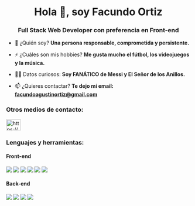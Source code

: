 <h1 align="center">Hola 👋, soy Facundo Ortiz</h1>
<h3 align="center">Full Stack Web Developer con preferencia en Front-end</h3>

- 💬 ¿Quién soy? **Una persona responsable, comprometida y persistente.**

- ⚡ ¿Cuáles son mis hobbies? **Me gusta mucho el fútbol, los videojuegos y la música.**

- 🧙‍♂️ Datos curiosos: **Soy FANÁTICO de Messi y El Señor de los Anillos.**

- 📫 ¿Quieres contactar? **Te dejo mi email: facundoagustinortiz@gmail.com**

<h3 align="left">Otros medios de contacto:</h3>
<p align="left">
<a href="https://linkedin.com/in/facundo-agustin-ortiz-gomez/" target="blank"><img align="center" src="https://raw.githubusercontent.com/rahuldkjain/github-profile-readme-generator/master/src/images/icons/Social/linked-in-alt.svg" alt="https://www.linkedin.com/in/facundo-agustin-ortiz-gomez/" height="30" width="40" /></a>
</p>

<h3 align="left">Lenguajes y herramientas:</h3>
<h4>Front-end<h4>
<img src="https://img.shields.io/badge/-JavaScript-eed718?style=flat&logo=javascript&logoColor=ffffff"> <img src = "https://img.shields.io/badge/-HTML-E34F26?style=flat&logo=html5&logoColor=white"> <img src = "https://img.shields.io/badge/-CSS-1572B6?style=flat&logo=css3&logoColor=white"> <img src="https://img.shields.io/badge/-React-000000?style=flat&logo=react&logoColor=00c8ff"> <img src="https://img.shields.io/badge/-React%20Native-000000?style=flat&logo=react&logoColor=00c8ff"> <img src="https://img.shields.io/badge/-Redux-764ABC?style=flat&logo=redux&logoColor=white ">
<h4>Back-end<h4>
<img src="https://img.shields.io/badge/-Node.js-3C873A?style=flat&logo=Node.js&logoColor=white"> <img src="https://img.shields.io/badge/-Express.js-787878?style=flat&logo=Express&logoColor=white"> <img src="https://img.shields.io/badge/-PostgreSQL-31648C?style=flat&logo=postgresql&logoColor=FFFFFF"> <img src="https://img.shields.io/badge/-Sequelize-399AF3?style=flat&logo=sequelize&logoColor=FFFFFF">
